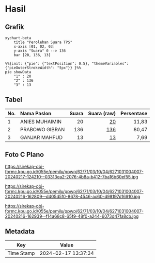 # Hasil

## Grafik

```mermaid
xychart-beta
    title "Perolehan Suara TPS"
    x-axis [01, 02, 03]
    y-axis "Suara" 0 --> 136
    bar [20, 136, 13]
```

```mermaid
%%{init: {"pie": {"textPosition": 0.5}, "themeVariables": {"pieOuterStrokeWidth": "5px"}} }%%
pie showData
    "1" : 20
    "2" : 136
    "3" : 13
```

## Tabel

| No. | Nama Paslon    | Suara | Suara (raw) | Persentase |
|:--- |:-------------- | -----:| -----------:| ----------:|
| 1   | ANIES MUHAIMIN | 20    | [20][p-1]   | 11,83      |
| 2   | PRABOWO GIBRAN | 136   | [136][p-2]  | 80,47      |
| 3   | GANJAR MAHFUD  | 13    | [13][p-3]   | 7,69       |


[p-1]: https://github.com/gigit-pemilu/pemilu-2024-62-kalimantan-tengah/blob/main/pilpres/hitung-suara/sub/62-kalimantan-tengah/sub/71-kota-palangkaraya/sub/03-jekan-raya/sub/1004-petuk-katimpun/sub/007-tps/sub/paslon-1.txt
[p-2]: https://github.com/gigit-pemilu/pemilu-2024-62-kalimantan-tengah/blob/main/pilpres/hitung-suara/sub/62-kalimantan-tengah/sub/71-kota-palangkaraya/sub/03-jekan-raya/sub/1004-petuk-katimpun/sub/007-tps/sub/paslon-2.txt
[p-3]: https://github.com/gigit-pemilu/pemilu-2024-62-kalimantan-tengah/blob/main/pilpres/hitung-suara/sub/62-kalimantan-tengah/sub/71-kota-palangkaraya/sub/03-jekan-raya/sub/1004-petuk-katimpun/sub/007-tps/sub/paslon-3.txt

## Foto C Plano

https://sirekap-obj-formc.kpu.go.id/055e/pemilu/ppwp/62/71/03/10/04/6271031004007-20240217-124210--03313ea2-2076-4b8a-b412-7ba16b60ef55.jpg

https://sirekap-obj-formc.kpu.go.id/055e/pemilu/ppwp/62/71/03/10/04/6271031004007-20240216-162809--d405d5f0-8678-4546-ac60-d98197d16910.jpg

https://sirekap-obj-formc.kpu.go.id/055e/pemilu/ppwp/62/71/03/10/04/6271031004007-20240216-162939--f14a68c8-65f9-48f0-a244-6073d47fa8cb.jpg


## Metadata

| Key        | Value               |
| ---------- | ------------------- |
| Time Stamp | 2024-02-17 13:37:34 |



